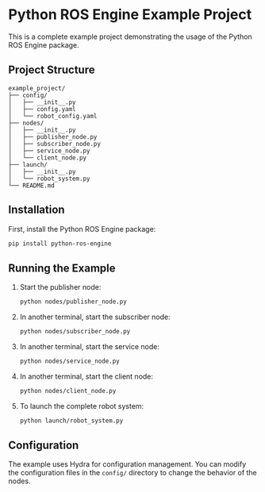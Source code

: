 # Python ROS Engine Example Project

This is a complete example project demonstrating the usage of the Python ROS Engine package.

## Project Structure

```
example_project/
├── config/
│   ├── __init__.py
│   ├── config.yaml
│   └── robot_config.yaml
├── nodes/
│   ├── __init__.py
│   ├── publisher_node.py
│   ├── subscriber_node.py
│   ├── service_node.py
│   └── client_node.py
├── launch/
│   ├── __init__.py
│   └── robot_system.py
└── README.md
```

## Installation

First, install the Python ROS Engine package:

```bash
pip install python-ros-engine
```

## Running the Example

1. Start the publisher node:
   ```bash
   python nodes/publisher_node.py
   ```

2. In another terminal, start the subscriber node:
   ```bash
   python nodes/subscriber_node.py
   ```

3. In another terminal, start the service node:
   ```bash
   python nodes/service_node.py
   ```

4. In another terminal, start the client node:
   ```bash
   python nodes/client_node.py
   ```

5. To launch the complete robot system:
   ```bash
   python launch/robot_system.py
   ```

## Configuration

The example uses Hydra for configuration management. You can modify the configuration files in the `config/` directory to change the behavior of the nodes.
